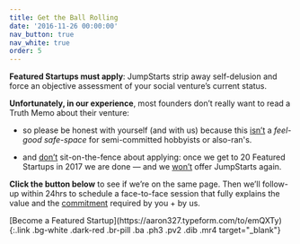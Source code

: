 ```yaml
---
title: Get the Ball Rolling
date: '2016-11-26 00:00:00'
nav_button: true
nav_white: true
order: 5
---
```

**Featured Startups must apply**: JumpStarts strip away self-delusion and force an objective assessment of your social venture’s current status.

**Unfortunately, in our experience**, most founders don’t really want to read a Truth Memo about their venture:

*   so please be honest with yourself (and with us) because this <u>isn’t</u> a _feel-good safe-space_ for semi-committed hobbyists or also-ran's.

*   and <u>don’t</u> sit-on-the-fence about applying: once we get to 20 Featured Startups in 2017 we are done — and we <u>won’t</u> offer JumpStarts again.

**Click the button below** to see if we’re on the same page. Then we’ll follow-up within 24hrs to schedule a face-to-face session that fully explains the value and the <u>commitment</u> required by you + by us.

<div class="tc">[Become a Featured Startup](https://aaron327.typeform.com/to/emQXTy){:.link .bg-white .dark-red .br-pill .ba .ph3 .pv2 .dib .mr4 target="_blank"}</div>